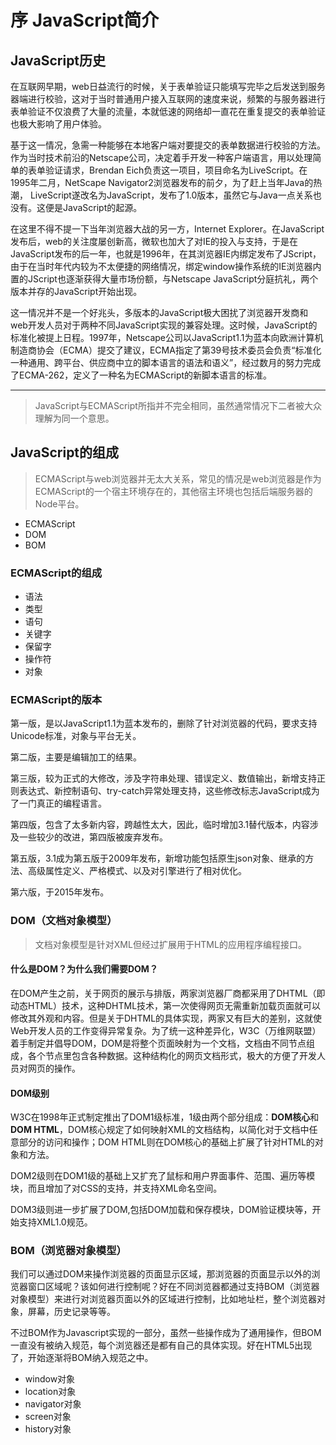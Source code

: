 # 序 JavaScript简介

## JavaScript历史

在互联网早期，web日益流行的时候，关于表单验证只能填写完毕之后发送到服务器端进行校验，这对于当时普通用户接入互联网的速度来说，频繁的与服务器进行表单验证不仅浪费了大量的流量，本就低速的网络却一直花在重复提交的表单验证也极大影响了用户体验。

基于这一情况，急需一种能够在本地客户端对要提交的表单数据进行校验的方法。作为当时技术前沿的Netscape公司，决定着手开发一种客户端语言，用以处理简单的表单验证请求，Brendan Eich负责这一项目，项目命名为LiveScript。在1995年二月，NetScape Navigator2浏览器发布的前夕，为了赶上当年Java的热潮， LiveScript遂改名为JavaScript，发布了1.0版本，虽然它与Java一点关系也没有。这便是JavaScript的起源。

在这里不得不提一下当年浏览器大战的另一方，Internet Explorer。在JavaScript发布后，web的关注度屡创新高，微软也加大了对IE的投入与支持，于是在JavaScript发布的后一年，也就是1996年，在其浏览器IE内绑定发布了JScript，由于在当时年代内较为不太便捷的网络情况，绑定window操作系统的IE浏览器内置的JScript也逐渐获得大量市场份额，与Netscape JavaScript分庭抗礼，两个版本并存的JavaScript开始出现。

这一情况并不是一个好兆头，多版本的JavaScript极大困扰了浏览器开发商和web开发人员对于两种不同JavaScript实现的兼容处理。这时候，JavaScript的标准化被提上日程。1997年，Netscape公司以JavaScript1.1为蓝本向欧洲计算机制造商协会（ECMA）提交了建议，ECMA指定了第39号技术委员会负责“标准化一种通用、跨平台、供应商中立的脚本语言的语法和语义”，经过数月的努力完成了ECMA-262，定义了一种名为ECMAScript的新脚本语言的标准。

-----

> JavaScript与ECMAScript所指并不完全相同，虽然通常情况下二者被大众理解为同一个意思。

## JavaScript的组成

> ECMAScript与web浏览器并无太大关系，常见的情况是web浏览器是作为ECMAScript的一个宿主环境存在的，其他宿主环境也包括后端服务器的Node平台。

* ECMAScript
* DOM
* BOM

### ECMAScript的组成

* 语法
* 类型
* 语句
* 关键字
* 保留字
* 操作符
* 对象

### ECMAScript的版本

第一版，是以JavaScript1.1为蓝本发布的，删除了针对浏览器的代码，要求支持Unicode标准，对象与平台无关。

第二版，主要是编辑加工的结果。

第三版，较为正式的大修改，涉及字符串处理、错误定义、数值输出，新增支持正则表达式、新控制语句、try-catch异常处理支持，这些修改标志JavaScript成为了一门真正的编程语言。

第四版，包含了太多新内容，跨越性太大，因此，临时增加3.1替代版本，内容涉及一些较少的改进，第四版被废弃发布。

第五版，3.1成为第五版于2009年发布，新增功能包括原生json对象、继承的方法、高级属性定义、严格模式、以及对引擎进行了相对优化。

第六版，于2015年发布。

### DOM（文档对象模型）

> 文档对象模型是针对XML但经过扩展用于HTML的应用程序编程接口。

#### 什么是DOM？为什么我们需要DOM？

在DOM产生之前，关于网页的展示与排版，两家浏览器厂商都采用了DHTML（即动态HTML）技术，这种DHTML技术，第一次使得网页无需重新加载页面就可以修改其外观和内容。但是关于DHTML的具体实现，两家又有巨大的差别，这就使Web开发人员的工作变得异常复杂。为了统一这种差异化，W3C（万维网联盟）着手制定并倡导DOM，DOM是将整个页面映射为一个文档，文档由不同节点组成，各个节点里包含各种数据。这种结构化的网页文档形式，极大的方便了开发人员对网页的操作。

#### DOM级别

W3C在1998年正式制定推出了DOM1级标准，1级由两个部分组成：**DOM核心**和**DOM HTML**，DOM核心规定了如何映射XML的文档结构，以简化对于文档中任意部分的访问和操作；DOM HTML则在DOM核心的基础上扩展了针对HTML的对象和方法。

DOM2级则在DOM1级的基础上又扩充了鼠标和用户界面事件、范围、遍历等模块，而且增加了对CSS的支持，并支持XML命名空间。

DOM3级则进一步扩展了DOM,包括DOM加载和保存模块，DOM验证模块等，开始支持XML1.0规范。

### BOM（浏览器对象模型）

我们可以通过DOM来操作浏览器的页面显示区域，那浏览器的页面显示以外的浏览器窗口区域呢？该如何进行控制呢？好在不同浏览器都通过支持BOM（浏览器对象模型）来进行对浏览器页面以外的区域进行控制，比如地址栏，整个浏览器对象，屏幕，历史记录等等。

不过BOM作为Javascript实现的一部分，虽然一些操作成为了通用操作，但BOM一直没有被纳入规范，每个浏览器还是都有自己的具体实现。好在HTML5出现了，开始逐渐将BOM纳入规范之中。

* window对象
* location对象
* navigator对象
* screen对象
* history对象